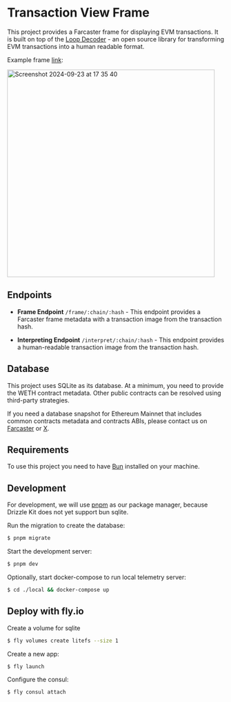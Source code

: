 # Transaction View Frame

This project provides a Farcaster frame for displaying EVM transactions. It is built on top of the [Loop Decoder](https://github.com/3loop/loop-decoder) - an open source library for transforming EVM transactions into a human readable format.

Example frame [link](https://warpcast.com/alertsbot/0x4b783349):

<img width="481" alt="Screenshot 2024-09-23 at 17 35 40" src="https://github.com/user-attachments/assets/90690d8b-1190-474a-ae89-019741c06ef9">


## Endpoints

- **Frame Endpoint** `/frame/:chain/:hash` - This endpoint provides a Farcaster frame metadata with a transaction image from the transaction hash.

- **Interpreting Endpoint** `/interpret/:chain/:hash` - This endpoint provides a human-readable transaction image from the transaction hash.

## Database

This project uses SQLite as its database. At a minimum, you need to provide the WETH contract metadata. Other public contracts can be resolved using third-party strategies.

If you need a database snapshot for Ethereum Mainnet that includes common contracts metadata and contracts ABIs, please contact us on [Farcaster](https://warpcast.com/nastya) or [X](https://x.com/3loop_io).

## Requirements

To use this project you need to have [Bun](https://bun.sh/) installed on your machine.

## Development

For development, we will use [pnpm](https://pnpm.io/) as our package manager, because Drizzle Kit does not yet support bun sqlite.

Run the migration to create the database:

```bash
$ pnpm migrate
```

Start the development server:

```bash
$ pnpm dev
```

Optionally, start docker-compose to run local telemetry server:

```bash
$ cd ./local && docker-compose up
```

## Deploy with fly.io

Create a volume for sqlite

```bash
$ fly volumes create litefs --size 1
```

Create a new app:

```bash
$ fly launch
```

Configure the consul:

```bash
$ fly consul attach
```
